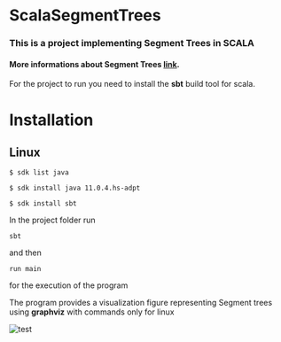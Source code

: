 # ScalaSegmentTrees
### This is a project implementing Segment Trees in SCALA

#### More informations about Segment Trees  [link](https://www.hackerearth.com/practice/data-structures/advanced-data-structures/segment-trees/tutorial/).
For the project to run you need to install the **sbt** build tool for scala.

# Installation
## Linux
`$ sdk list java`
 
 `$ sdk install java 11.0.4.hs-adpt`
 
 `$ sdk install sbt`

In the project folder run 

`sbt`

and then

` run main `

for the execution of the program 

The program provides a visualization figure representing Segment trees  using **graphviz** with commands only for linux

![test](https://user-images.githubusercontent.com/45739821/126292577-c7249abd-9f35-4f17-bf07-b6f7bae56603.png)
